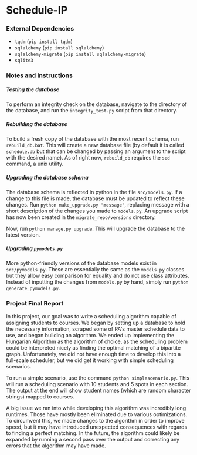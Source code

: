 # Schedule-IP

### External Dependencies
* `tqdm` (`pip install tqdm`)
* `sqlalchemy` (`pip install sqlalchemy`)
* `sqlalchemy-migrate` (`pip install sqlalchemy-migrate`)
* `sqlite3`

### Notes and Instructions
##### Testing the database
To perform an integrity check on the database, navigate to the directory of the database, and run the `integrity_test.py` script from that directory.

##### Rebuilding the database
To build a fresh copy of the database with the most recent schema, run `rebuild_db.bat`. This will create a new database file (by default it is called `schedule.db` but that can be changed by passing an argument to the script with the desired name).
As of right now, `rebuild_db` requires the `sed` command, a unix utility.

##### Upgrading the database schema
The database schema is reflected in python in the file `src/models.py`.
If a change to this file is made, the database must be updated to reflect these changes.
Run `python make_upgrade.py "message"`, replacing message with a short description of the changes you made to `models.py`. An upgrade script has now been created in the `migrate_repo/versions` directory.

Now, run `python manage.py upgrade`. This will upgrade the database to the latest version.

##### Upgrading `pymodels.py`
More python-friendly versions of the database models exist in `src/pymodels.py`. These are essentially the same as the `models.py` classes but they allow easy comparison for equality and do not use class attributes.
Instead of inputting the changes from `models.py` by hand, simply run `python generate_pymodels.py`.

### Project Final Report
In this project, our goal was to write a scheduling algorithm capable of assigning students to courses. We began by setting up a database to hold the necessary information, scraped some of PA's master schedule data to use, and began building an algorithm.
We ended up implementing the Hungarian Algorithm as the algorithm of choice, as the scheduling problem could be interpreted nicely as finding the optimal matching of a bipartite graph.
Unfortunately, we did not have enough time to develop this into a full-scale scheduler, but we did get it working with simple scheduling scenarios.

To run a simple scenario, use the command `python simplescenario.py`. This will run a scheduling scenario with 10 students and 5 spots in each section. The output at the end will show student names (which are random character strings) mapped to courses.

A big issue we ran into while developing this algorithm was incredibly long runtimes. Those have mostly been eliminated due to various optimizations.
To circumvent this, we made changes to the algorithm in order to improve speed, but it may have introduced unexpected consequences with regards to finding a perfect matching.
In the future, the algorithm could likely be expanded by running a second pass over the output and correcting any errors that the algorithm may have made.